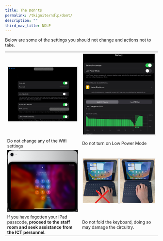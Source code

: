 ```yaml
---
title: The Don'ts
permalink: /tkignite/ndlp/dont/
description: ""
third_nav_title: NDLP
---
```

Below are some of the settings you should not change and actions not to take.

<table>
	<tbody>
		<tr>
			<td><img src="/images/PDLP/About_ipad/The_dont/wifi_setting.png">
			</td>
			<td><img src="/images/PDLP/About_ipad/The_dont/lowpower.png">
			</td>
		</tr>
		<tr>
			<td>Do not change any of the Wifi settings
			</td>
			<td>Do not turn on Low Power Mode
			</td>
		</tr>
		<tr>
			<td><img src="/images/PDLP/About_ipad/The_dont/locked.png">
			</td>
			<td><img src="/images/PDLP/About_ipad/The_dont/folding.png">
			</td>
		</tr>
		<tr>
			<td>If you have fogotten your iPad passcode, <b>proceed to the staff room and seek assistance from the ICT personnel.
			</b>
			</td>
			<td>Do not fold the keyboard, doing so may damage the circuitry.
			</td>
			</tr>
	</tbody>
</table>
